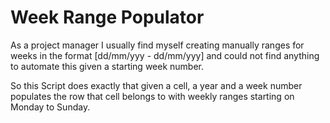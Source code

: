 # Week Range Populator
As a project manager I usually find myself creating manually ranges for weeks in the format [dd/mm/yyy - dd/mm/yyy] and could not find anything to automate this given a starting week number.

So this Script does exactly that given a cell, a year and a week number populates the row that cell belongs to with weekly ranges starting on Monday to Sunday.
